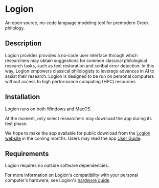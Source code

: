 # Logion

An open source, no-code language modeling tool for premodern Greek philology.

## Description
Logion provides provides a no-code user interface through which researchers may obtain suggestions for common classical philological research tasks, such as text restoration and scribal error detection. In this way, Logion empowers classical philologists to leverage advances in AI to assist their research. Logion is designed to be run on personal computers without access to high performance computing (HPC) resources.

## Installation
Logion runs on both Windows and MacOS.

At the moment, only select researchers may download the app during its test phase.

We hope to make the app available for public download from the [Logion website](https://www.logionproject.princeton.edu/) in the coming months. Users may read the app [User Guide](https://princeton-logion.github.io/logion-app/).

## Requirements
Logion requires no outside software dependencies.

For more information on Logion's compatibility with your personal computer's hardware, see Logion's [hardware guide](https://princeton-logion.github.io/logion-app/hardware/).
